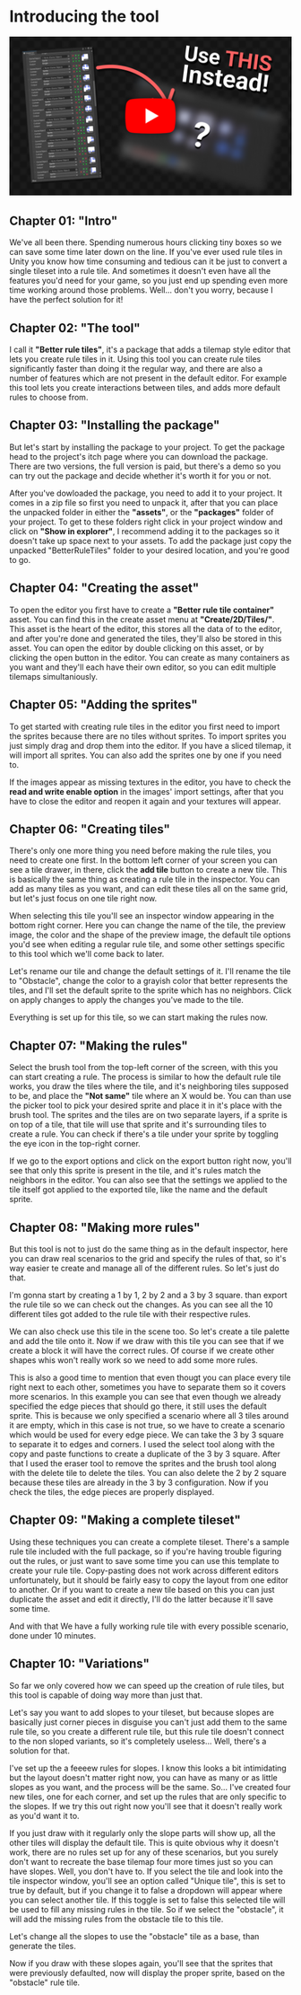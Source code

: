 # <!-- {docsify-ignore} -->

# Introducing the tool

[![The Solution to ALL of Your Rule Tile Problems!](./images/youtube-thumbnail.png)](https://www.youtube.com/channel/UCo-V8qAlHZWFRkUDCtc0cyQ)

## Chapter 01: "Intro"

We've all been there. Spending numerous hours clicking tiny boxes so we can save some time later down on the line. If you've ever used rule tiles in Unity you know how time consuming and tedious can it be just to convert a single tileset into a rule tile. And sometimes it doesn't even have all the features you'd need for your game, so you just end up spending even more time working around those problems. Well... don't you worry, because I have the perfect solution for it!

## Chapter 02: "The tool"

I call it **"Better rule tiles"**, it's a package that adds a tilemap style editor that lets you create rule tiles in it. Using this tool you can create rule tiles significantly faster than doing it the regular way, and there are also a number of features which are not present in the default editor. For example this tool lets you create interactions between tiles, and adds more default rules to choose from.

## Chapter 03: "Installing the package"

But let's start by installing the package to your project. To get the package head to the project's itch page where you can download the package. There are two versions, the full version is paid, but there's a demo so you can try out the package and decide whether it's worth it for you or not.

After you've dowloaded the package, you need to add it to your project. It comes in a zip file so first you need to unpack it, after that you can place the unpacked folder in either the **"assets"**, or the **"packages"** folder of your project. To get to these folders right click in your project window and click on **"Show in explorer"**, I recommend adding it to the packages so it doesn't take up space next to your assets. To add the package just copy the unpacked "BetterRuleTiles" folder to your desired location, and you're good to go.

## Chapter 04: "Creating the asset"

To open the editor you first have to create a **"Better rule tile container"** asset. You can find this in the create asset menu at **"Create/2D/Tiles/"**. This asset is the heart of the editor, this stores all the data of to the editor, and after you're done and generated the tiles, they'll also be stored in this asset. You can open the editor by double clicking on this asset, or by clicking the open button in the editor. You can create as many containers as you want and they'll each have their own editor, so you can edit multiple tilemaps simultaniously.

## Chapter 05: "Adding the sprites"

To get started with creating rule tiles in the editor you first need to import the sprites because there are no tiles without sprites. To import sprites you just simply drag and drop them into the editor. If you have a sliced tilemap, it will import all sprites. You can also add the sprites one by one if you need to.

If the images appear as missing textures in the editor, you have to check the **read and write enable option** in the images' import settings, after that you have to close the editor and reopen it again and your textures will appear.

## Chapter 06: "Creating tiles"

There's only one more thing you need before making the rule tiles, you need to create one first. In the bottom left corner of your screen you can see a tile drawer, in there, click the **add tile** button to create a new tile. This is basically the same thing as creating a rule tile in the inspector. You can add as many tiles as you want, and can edit these tiles all on the same grid, but let's just focus on one tile right now.

When selecting this tile you'll see an inspector window appearing in the bottom right corner. Here you can change the name of the tile, the preview image, the color and the shape of the preview image, the default tile options you'd see when editing a regular rule tile, and some other settings specific to this tool which we'll come back to later.

Let's rename our tile and change the default settings of it. I'll rename the tile to "Obstacle", change the color to a grayish color that better represents the tiles, and I'll set the default sprite to the sprite which has no neighbors. Click on apply changes to apply the changes you've made to the tile.

Everything is set up for this tile, so we can start making the rules now.

## Chapter 07: "Making the rules"

Select the brush tool from the top-left corner of the screen, with this you can start creating a rule. The process is similar to how the default rule tile works, you draw the tiles where the tile, and it's neighboring tiles supposed to be, and place the **"Not same"** tile where an X would be. You can than use the picker tool to pick your desired sprite and place it in it's place with the brush tool. The sprites and the tiles are on two separate layers, if a sprite is on top of a tile, that tile will use that sprite and it's surrounding tiles to create a rule. You can check if there's a tile under your sprite by toggling the eye icon in the top-right corner.

If we go to the export options and click on the export button right now, you'll see that only this sprite is present in the tile, and it's rules match the neighbors in the editor. You can also see that the settings we applied to the tile itself got applied to the exported tile, like the name and the default sprite.

## Chapter 08: "Making more rules"

But this tool is not to just do the same thing as in the default inspector, here you can draw real scenarios to the grid and specify the rules of that, so it's way easier te create and manage all of the different rules. So let's just do that.

I'm gonna start by creating a 1 by 1, 2 by 2 and a 3 by 3 square. than export the rule tile so we can check out the changes. As you can see all the 10 different tiles got added to the rule tile with their respective rules. 

We can also check use this tile in the scene too. So let's create a tile palette and add the tile onto it. Now if we draw with this tile you can see that if we create a block it will have the correct rules. Of course if we create other shapes whis won't really work so we need to add some more rules.

This is also a good time to mention that even thougt you can place every tile right next to each other, sometimes you have to separate them so it covers more scenarios. In this example you can see that even though we already specified the edge pieces that should go there, it still uses the default sprite. This is because we only specified a scenario where all 3 tiles around it are empty, which in this case is not true, so we have to create a scenario which would be used for every edge piece. We can take the 3 by 3 square to separate it to edges and corners. I used the select tool along with the copy and paste functions to create a duplicate of the 3 by 3 square. After that I used the eraser tool to remove the sprites and the brush tool along with the delete tile to delete the tiles. You can also delete the 2 by 2 square because these tiles are already in the 3 by 3 configuration. Now if you check the tiles, the edge pieces are properly displayed.

## Chapter 09: "Making a complete tileset"

Using these techniques you can create a complete tileset. There's a sample rule tile included with the full package, so if you're having trouble figuring out the rules, or just want to save some time you can use this template to create your rule tile. Copy-pasting does not work across different editors unfortunately, but it should be fairly easy to copy the layout from one editor to another. Or if you want to create a new tile based on this you can just duplicate the asset and edit it directly, I'll do the latter because it'll save some time.

And with that We have a fully working rule tile with every possible scenario, done under 10 minutes.

## Chapter 10: "Variations"

So far we only covered how we can speed up the creation of rule tiles, but this tool is capable of doing way more than just that.

Let's say you want to add slopes to your tileset, but because slopes are basically just corner pieces in disguise you can't just add them to the same rule tile, so you create a different rule tile, but this rule tile doesn't connect to the non sloped variants, so it's completely useless... Well, there's a solution for that.

I've set up the a feeeew rules for slopes. I know this looks a bit intimidating but the layout doesn't matter right now, you can have as many or as little slopes as you want, and the process will be the same. So... I've created four new tiles, one for each corner, and set up the rules that are only specific to the slopes. If we try this out right now you'll see that it doesn't really work as you'd want it to. 

If you just draw with it regularly only the slope parts will show up, all the other tiles will display the default tile. This is quite obvious why it doesn't work, there are no rules set up for any of these scenarios, but you surely don't want to recreate the base tilemap four more times just so you can have slopes. Well, you don't have to. If you select the tile and look into the tile inspector window, you'll see an option called "Unique tile", this is set to true by default, but if you change it to false a dropdown will appear where you can select another tile. If this toggle is set to false this selected tile will be used to fill any missing rules in the tile. So if we select the "obstacle", it will add the missing rules from the obstacle tile to this tile.

Let's change all the slopes to use the "obstacle" tile as a base, than generate the tiles.

Now if you draw with these slopes again, you'll see that the sprites that were previously defaulted, now will display the proper sprite, based on the "obstacle" rule tile.